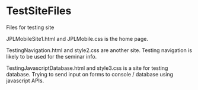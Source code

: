 # TestSiteFiles
Files for testing site

JPLMobileSite1.html and JPLMobile.css is the home page.

TestingNavigation.html and style2.css are another site. Testing navigation is likely to be used for the seminar info.

TestingJavascriptDatabase.html and style3.css is a site for testing database. Trying to send input on forms to console / database using javascript APIs.

